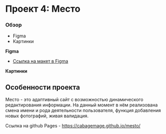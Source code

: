 # Проект 4: Место

### Обзор

* Figma
* Картинки

**Figma**

* [Ссылка на макет в Figma](https://www.figma.com/file/StZjf8HnoeLdiXS7dYrLAh/JavaScript.-Sprint-4)

**Картинки**

## Особенности проекта

Место - это адаптивный сайт с возможностью динамического редактирования информации. На данный момент в нём реализована смена имени и рода деятельности пользователя, функция добавления новых фотографий, живая валидация. 

Ссылка на github Pages - https://cabagemage.github.io/mesto/ 

